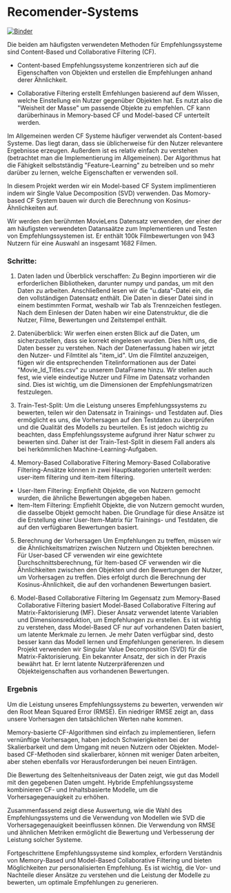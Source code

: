 # Recomender-Systems
[![Binder](https://mybinder.org/badge_logo.svg)](https://mybinder.org/v2/gh/beckceline/Recomender-Systems/HEAD)

Die beiden am häufigsten verwendeten Methoden für Empfehlungssysteme sind Content-Based und Collaborative Filtering (CF).

* Content-based Empfehlungssysteme konzentrieren sich auf die Eigenschaften von Objekten und erstellen die Empfehlungen anhand derer Ähnlichkeit.

* Collaborative Filtering erstellt Emfehlungen basierend auf dem Wissen, welche Einstellung ein Nutzer gegenüber Objekten hat. Es nutzt also die "Weisheit der Masse" um passende Objekte zu empfehlen. CF kann darüberhinaus in Memory-based CF und Model-based CF unterteilt werden.

Im Allgemeinen werden CF Systeme häufiger verwendet als Content-based Systeme. Das liegt daran, dass sie üblicherweise für den Nutzer relevantere Ergebnisse erzeugen. Außerdem ist es relativ einfach zu verstehen (betrachtet man die Implementierung im Allgemeinen). Der Algorithmus hat die Fähigkeit selbstständig "Feature-Learning" zu betreiben und so mehr darüber zu lernen, welche Eigenschaften er verwenden soll.

In diesem Projekt werden wir ein Model-based CF System implimentieren indem wir Single Value Decomposition (SVD) verwenden. Das Momory-based CF System bauen wir durch die Berechnung von Kosinus-Ähnlichkeiten auf.

Wir werden den berühmten MovieLens Datensatz verwenden, der einer der am häufigsten verwendeten Datansaätze zum Implementieren und Testen von Empfehlungssystemen ist. Er enthält 100k Filmbewertungen von 943 Nutzern für eine Auswahl an insgesamt 1682 Filmen.

### Schritte: 

1. Daten laden und Überblick verschaffen: Zu Beginn importieren wir die erforderlichen Bibliotheken, darunter numpy und pandas, um mit den Daten zu arbeiten. Anschließend lesen wir die "u.data"-Datei ein, die den vollständigen Datensatz enthält. Die Daten in dieser Datei sind in einem bestimmten Format, weshalb wir Tab als Trennzeichen festlegen. Nach dem Einlesen der Daten haben wir eine Datenstruktur, die die Nutzer, Filme, Bewertungen und Zeitstempel enthält.

2. Datenüberblick: Wir werfen einen ersten Blick auf die Daten, um sicherzustellen, dass sie korrekt eingelesen wurden. Dies hilft uns, die Daten besser zu verstehen.
Nach der Datenerfassung haben wir jetzt den Nutzer- und Filmtitel als "item_id". Um die Filmtitel anzuzeigen, fügen wir die entsprechenden Titelinformationen aus der Datei "Movie_Id_Titles.csv" zu unserem DataFrame hinzu. Wir stellen auch fest, wie viele eindeutige Nutzer und Filme im Datensatz vorhanden sind. Dies ist wichtig, um die Dimensionen der Empfehlungsmatrizen festzulegen.

3. Train-Test-Split: Um die Leistung unseres Empfehlungssystems zu bewerten, teilen wir den Datensatz in Trainings- und Testdaten auf. Dies ermöglicht es uns, die Vorhersagen auf den Testdaten zu überprüfen und die Qualität des Modells zu beurteilen. Es ist jedoch wichtig zu beachten, dass Empfehlungssysteme aufgrund ihrer Natur schwer zu bewerten sind. Daher ist der Train-Test-Split in diesem Fall anders als bei herkömmlichen Machine-Learning-Aufgaben.

4. Memory-Based Collaborative Filtering
Memory-Based Collaborative Filtering-Ansätze können in zwei Hauptkategorien unterteilt werden: user-item filtering und item-item filtering. 
* User-Item Filtering: Empfiehlt Objekte, die von Nutzern gemocht wurden, die ähnliche Bewertungen abgegeben haben.
* Item-Item Filtering: Empfiehlt Objekte, die von Nutzern gemocht wurden, die dasselbe Objekt gemocht haben.
Die Grundlage für diese Ansätze ist die Erstellung einer User-Item-Matrix für Trainings- und Testdaten, die auf den verfügbaren Bewertungen basiert.

5. Berechnung der Vorhersagen
Um Empfehlungen zu treffen, müssen wir die Ähnlichkeitsmatrizen zwischen Nutzern und Objekten berechnen. Für User-based CF verwenden wir eine gewichtete Durchschnittsberechnung, für Item-based CF verwenden wir die Ähnlichkeiten zwischen den Objekten und den Bewertungen der Nutzer, um Vorhersagen zu treffen. Dies erfolgt durch die Berechnung der Kosinus-Ähnlichkeit, die auf den vorhandenen Bewertungen basiert.

7. Model-Based Collaborative Filtering
Im Gegensatz zum Memory-Based Collaborative Filtering basiert Model-Based Collaborative Filtering auf Matrix-Faktorisierung (MF). Dieser Ansatz verwendet latente Variablen und Dimensionsreduktion, um Empfehlungen zu erstellen.
Es ist wichtig zu verstehen, dass Model-Based CF nur auf vorhandenen Daten basiert, um latente Merkmale zu lernen. Je mehr Daten verfügbar sind, desto besser kann das Modell lernen und Empfehlungen generieren. In diesem Projekt verwenden wir Singular Value Decomposition (SVD) für die Matrix-Faktorisierung. Ein bekannter Ansatz, der sich in der Praxis bewährt hat. Er lernt latente Nutzerpräferenzen und Objekteigenschaften aus vorhandenen Bewertungen.

### Ergebnis

Um die Leistung unseres Empfehlungssystems zu bewerten, verwenden wir den Root Mean Squared Error (RMSE). Ein niedriger RMSE zeigt an, dass unsere Vorhersagen den tatsächlichen Werten nahe kommen.

Memory-basierte CF-Algorithmen sind einfach zu implementieren, liefern vernünftige Vorhersagen, haben jedoch Schwierigkeiten bei der Skalierbarkeit und dem Umgang mit neuen Nutzern oder Objekten. Model-based CF-Methoden sind skalierbarer, können mit weniger Daten arbeiten, aber stehen ebenfalls vor Herausforderungen bei neuen Einträgen.

Die Bewertung des Seltenheitsniveaus der Daten zeigt, wie gut das Modell mit den gegebenen Daten umgeht. Hybride Empfehlungssysteme kombinieren CF- und Inhaltsbasierte Modelle, um die Vorhersagegenauigkeit zu erhöhen.

Zusammenfassend zeigt diese Auswertung, wie die Wahl des Empfehlungssystems und die Verwendung von Modellen wie SVD die Vorhersagegenauigkeit beeinflussen können. Die Verwendung von RMSE und ähnlichen Metriken ermöglicht die Bewertung und Verbesserung der Leistung solcher Systeme.

Fortgeschrittene Empfehlungssysteme sind komplex, erfordern Verständnis von Memory-Based und Model-Based Collaborative Filtering und bieten Möglichkeiten zur personalisierten Empfehlung. Es ist wichtig, die Vor- und Nachteile dieser Ansätze zu verstehen und die Leistung der Modelle zu bewerten, um optimale Empfehlungen zu generieren.


